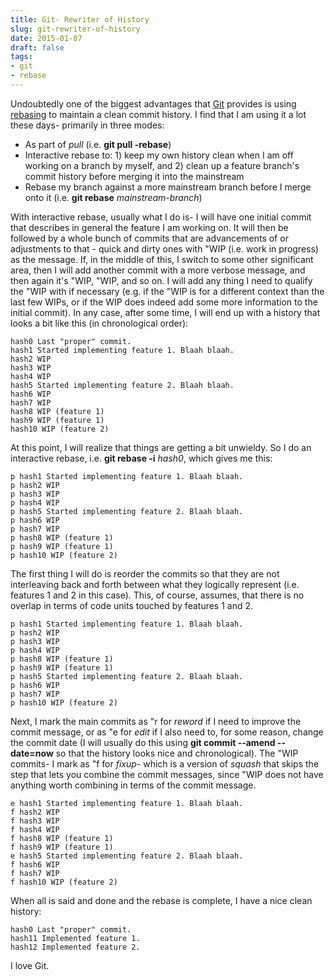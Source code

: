 ```yaml
---
title: Git- Rewriter of History
slug: git-rewriter-of-history
date: 2015-01-07
draft: false
tags:
- git
- rebase
---
```

Undoubtedly one of the biggest advantages that [Git](https://git-scm.com/) provides is using [rebasing](https://git-scm.com/docs/git-rebase) to maintain a clean commit history. I find that I am using it a lot these days- primarily in three modes:

* As part of _pull_ (i.e. **git pull -rebase**)
* Interactive rebase to: 1) keep my own history clean when I am off working on a branch by myself, and 2) clean up a feature branch's commit history before merging it into the mainstream
* Rebase my branch against a more mainstream branch before I merge onto it (i.e. **git rebase** _mainstream-branch_)

With interactive rebase, usually what I do is- I will have one initial commit that describes in general the feature I am working on. It will then be followed by a whole bunch of commits that are advancements of or adjustments to that - quick and dirty ones with "WIP (i.e. work in progress) as the message. If, in the middle of this, I switch to some other significant area, then I will add another commit with a more verbose message, and then again it's "WIP, "WIP, and so on. I will add any thing I need to qualify the "WIP with if necessary (e.g. if the "WIP is for a different context than the last few WIPs, or if the WIP does indeed add some more information to the initial commit). In any case, after some time, I will end up with a history that looks a bit like this (in chronological order):

	hash0 Last "proper" commit.
	hash1 Started implementing feature 1. Blaah blaah.
	hash2 WIP
	hash3 WIP
	hash4 WIP
	hash5 Started implementing feature 2. Blaah blaah.
	hash6 WIP
	hash7 WIP
	hash8 WIP (feature 1)
	hash9 WIP (feature 1)
	hash10 WIP (feature 2)

At this point, I will realize that things are getting a bit unwieldy. So I do an interactive rebase, i.e. **git rebase -i** _hash0_, which gives me this:

	p hash1 Started implementing feature 1. Blaah blaah.
	p hash2 WIP
	p hash3 WIP
	p hash4 WIP
	p hash5 Started implementing feature 2. Blaah blaah.
	p hash6 WIP
	p hash7 WIP
	p hash8 WIP (feature 1)
	p hash9 WIP (feature 1)
	p hash10 WIP (feature 2)

The first thing I will do is reorder the commits so that they are not interleaving back and forth between what they logically represent (i.e. features 1 and 2 in this case). This, of course, assumes, that there is no overlap in terms of code units touched by features 1 and 2.

	p hash1 Started implementing feature 1. Blaah blaah.
	p hash2 WIP
	p hash3 WIP
	p hash4 WIP
	p hash8 WIP (feature 1)
	p hash9 WIP (feature 1)
	p hash5 Started implementing feature 2. Blaah blaah.
	p hash6 WIP
	p hash7 WIP
	p hash10 WIP (feature 2)

Next, I mark the main commits as "r for _reword_ if I need to improve the commit message, or as "e for _edit_ if I also need to, for some reason, change the commit date (I will usually do this using **git commit --amend --date=now** so that the history looks nice and chronological). The "WIP commits- I mark as "f for _fixup_- which is a version of _squash_ that skips the step that lets you combine the commit messages, since "WIP does not have anything worth combining in terms of the commit message.

	e hash1 Started implementing feature 1. Blaah blaah.
	f hash2 WIP
	f hash3 WIP
	f hash4 WIP
	f hash8 WIP (feature 1)
	f hash9 WIP (feature 1)
	e hash5 Started implementing feature 2. Blaah blaah.
	f hash6 WIP
	f hash7 WIP
	f hash10 WIP (feature 2)

When all is said and done and the rebase is complete, I have a nice clean history:

	hash0 Last "proper" commit.
	hash11 Implemented feature 1.
	hash12 Implemented feature 2.

I love Git.